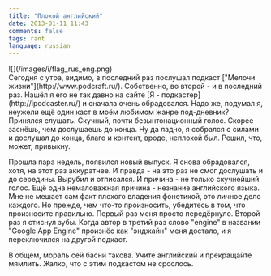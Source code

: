 ```yaml
---
title: "Плохой английский"
date: 2013-01-11 11:43
comments: false
tags: rant
language: russian
---
```


<div class="fotorama" data-width="100%" data-allowfullscreen="native">
    ![](/images/i/flag_rus_eng.png)
</div>
Сегодня с утра, видимо, в последний раз послушал подкаст ["Мелочи жизни"](http://www.podcraft.ru/). Собственно, во второй - и в последний раз. Нашёл я его не так давно на сайте [Я - подкастер](http://ipodcaster.ru/) и сначала очень обрадовался. Надо же, подумал я, неужели ещё один каст в моём любимом жанре под-дневник? Принялся слушать. Скучный, почти безынтонационный голос. Скорее заснёшь, чем дослушаешь до конца. Ну да ладно, я собрался с силами и дослушал до конца, благо и контент, вроде, неплохой был. Решил, что, может, привыкну.

Прошла пара недель, появился новый выпуск. Я снова обрадовался, хотя, на этот раз аккуратнее. И правда - на это раз не смог дослушать и до середины. Вырубил и отписался. И причина - не только скучнейший голос. Ещё одна немаловажная причина - незнание английского языка. Мне не мешает сам факт плохого владения фонетикой, это личное дело каждого. Но прежде, чем что-то произносить, убедитесь в том, что произносите правильно. Первый раз меня просто передёрнуло. Второй раз я стиснул зубы. Когда автор в третий раз слово "engine" в названии "Google App Engine" произнёс как "энджайн" меня достало, и я переключился на другой подкаст.

В общем, мораль сей басни такова. Учите английский и прекращайте мямлить. Жалко, что с этим подкастом не срослось.
